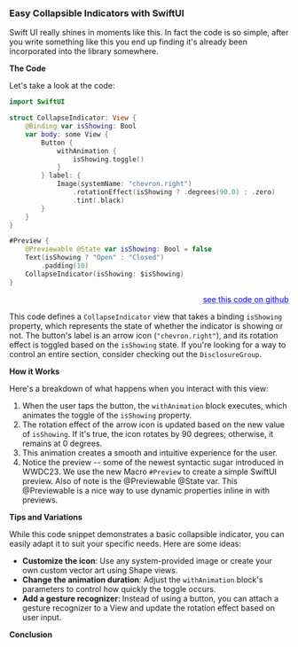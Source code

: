 ### Easy Collapsible Indicators with SwiftUI

Swift UI really shines in moments like this. In fact the code is so simple, after you write something like this you end up finding it's already been incorporated into the library somewhere. 

**The Code**

Let's take a look at the code:
```swift
import SwiftUI

struct CollapseIndicator: View {
    @Binding var isShowing: Bool
    var body: some View {
        Button {
            withAnimation {
                isShowing.toggle()
            }
        } label: {
            Image(systemName: "chevron.right")
                .rotationEffect(isShowing ? .degrees(90.0) : .zero)
                .tint(.black)
        }
    }
}

#Preview {
    @Previewable @State var isShowing: Bool = false
    Text(isShowing ? "Open" : "Closed")
        .padding(10)
    CollapseIndicator(isShowing: $isShowing)
}
```
<div style="text-align: right;">
<a href="https://github.com/christopherkmoore/SwiftUI-Components/blob/main/SwiftUI-Components/SwiftUI-Components/CollapsableIndicator.swift" style="color: blue; text-decoration: underline;text-decoration-style: dotted;">
see this code on github</a>
</div>

This code defines a `CollapseIndicator` view that takes a binding `isShowing` property, which represents the state of whether the indicator is showing or not. The button's label is an arrow icon (`"chevron.right"`), and its rotation effect is toggled based on the `isShowing` state. If you're looking for a way to control an entire section, consider checking out the `DisclosureGroup`.

**How it Works**

Here's a breakdown of what happens when you interact with this view:

1. When the user taps the button, the `withAnimation` block executes, which animates the toggle of the `isShowing` property.
2. The rotation effect of the arrow icon is updated based on the new value of `isShowing`. If it's true, the icon rotates by 90 degrees; otherwise, it remains at 0 degrees.
3. This animation creates a smooth and intuitive experience for the user.
4. Notice the preview -- some of the newest syntactic sugar introduced in WWDC23. We use the new Macro `#Preview` to create a simple SwiftUI preview. Also of note is the @Previewable @State var. This @Previewable is a nice way to use dynamic properties inline in with previews.


**Tips and Variations**

While this code snippet demonstrates a basic collapsible indicator, you can easily adapt it to suit your specific needs. Here are some ideas:

* **Customize the icon**: Use any system-provided image or create your own custom vector art using Shape views.
* **Change the animation duration**: Adjust the `withAnimation` block's parameters to control how quickly the toggle occurs.
* **Add a gesture recognizer**: Instead of using a button, you can attach a gesture recognizer to a View and update the rotation effect based on user input.

**Conclusion**

